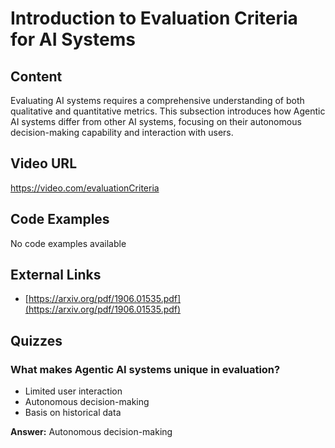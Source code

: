 # Introduction to Evaluation Criteria for AI Systems

## Content

Evaluating AI systems requires a comprehensive understanding of both qualitative and quantitative metrics. This subsection introduces how Agentic AI systems differ from other AI systems, focusing on their autonomous decision-making capability and interaction with users.

## Video URL

https://video.com/evaluationCriteria

## Code Examples

No code examples available

## External Links

- [https://arxiv.org/pdf/1906.01535.pdf](https://arxiv.org/pdf/1906.01535.pdf)

## Quizzes

### What makes Agentic AI systems unique in evaluation?

- Limited user interaction
- Autonomous decision-making
- Basis on historical data

**Answer:** Autonomous decision-making